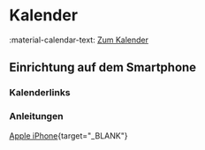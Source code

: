 # Kalender

:material-calendar-text: [Zum Kalender](../../Termine/Termine.md)

## Einrichtung auf dem Smartphone

### Kalenderlinks


### Anleitungen

[Apple iPhone](https://support.apple.com/de-de/guide/iphone/ipha0d932e96/ios){target="_BLANK"}